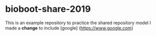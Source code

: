 # bioboot-share-2019
This is an example repository to practice the shared repository model
I made a **change** to include [google] (https://www.google.com)
